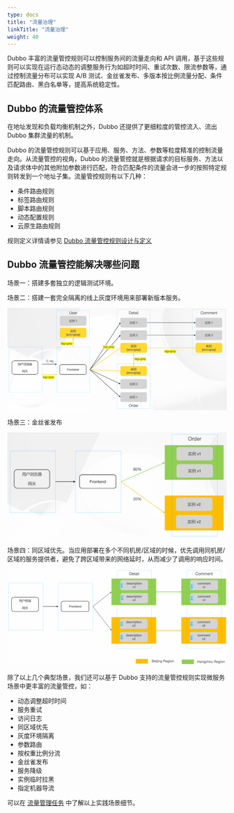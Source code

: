 ```yaml
---
type: docs
title: "流量治理"
linkTitle: "流量治理"
weight: 40
---
```


Dubbo 丰富的流量管控规则可以控制服务间的流量走向和 API 调用，基于这些规则可以实现在运行态动态的调整服务行为如超时时间、重试次数、限流参数等，通过控制流量分布可以实现 A/B 测试、金丝雀发布、多版本按比例流量分配、条件匹配路由、黑白名单等，提高系统稳定性。

## Dubbo 的流量管控体系

在地址发现和负载均衡机制之外，Dubbo 还提供了更细粒度的管控流入、流出 Dubbo 集群流量的机制。

Dubbo 的流量管控规则可以基于应用、服务、方法、参数等粒度精准的控制流量走向。从流量管控的视角，Dubbo 的流量管控就是根据请求的目标服务、方法以及请求体中的其他附加参数进行匹配，符合匹配条件的流量会进一步的按照特定规则转发到一个地址子集。流量管控规则有以下几种：

* 条件路由规则
* 标签路由规则
* 脚本路由规则
* 动态配置规则
* 云原生路由规则

规则定义详情请参见 [Dubbo 流量管控规则设计与定义](../../../core-features/traffic/)

## Dubbo 流量管控能解决哪些问题
场景一：搭建多套独立的逻辑测试环境。

场景二：搭建一套完全隔离的线上灰度环境用来部署新版本服务。

![gray1](/imgs/v3/tasks/gray/gray1.png)

场景三：金丝雀发布

![weight1.png](/imgs/v3/tasks/weight/weight1.png)

场景四：同区域优先。当应用部署在多个不同机房/区域的时候，优先调用同机房/区域的服务提供者，避免了跨区域带来的网络延时，从而减少了调用的响应时间。

![region1](/imgs/v3/tasks/region/region1.png)

除了以上几个典型场景，我们还可以基于 Dubbo 支持的流量管控规则实现微服务场景中更丰富的流量管控，如：

* 动态调整超时时间
* 服务重试
* 访问日志
* 同区域优先
* 灰度环境隔离
* 参数路由
* 按权重比例分流
* 金丝雀发布
* 服务降级
* 实例临时拉黑
* 指定机器导流

可以在 [流量管理任务](../../../tasks/traffic-management/) 中了解以上实践场景细节。
